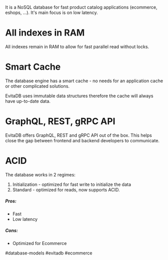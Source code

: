 It is a NoSQL database for fast product catalog applications (ecommerce, eshops, ...). It's main focus is on low latency.

# All indexes in RAM
All indexes remain in RAM to allow for fast parallel read without locks.

# Smart Cache
The database engine has a smart cache - no needs for an application cache or other complicated solutions.

EvitaDB uses immutable data structures therefore the cache will always have up-to-date data.

# GraphQL, REST, gRPC API
EvitaDB offers GraphQL, REST and gRPC API out of the box. This helps close the gap between frontend and backend developers to communicate.

# ACID
The database works in 2 regimes:
1. Initialization - optimized for fast write to initialize the data
2. Standard - optimized for reads, now supports ACID.

##### Pros:
- Fast
- Low latency
##### Cons:
- Optimized for Ecommerce


#database-models 
#evitadb
#ecommerce 